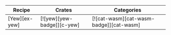 | Recipe | Crates | Categories |
|--------|--------|------------|
| [Yew][ex-yew] | [![yew][yew-badge]][c-yew] | [![cat-wasm][cat-wasm-badge]][cat-wasm] |

